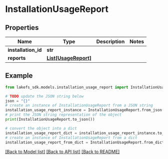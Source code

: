 # InstallationUsageReport


## Properties

Name | Type | Description | Notes
------------ | ------------- | ------------- | -------------
**installation_id** | **str** |  | 
**reports** | [**List[UsageReport]**](UsageReport.md) |  | 

## Example

```python
from lakefs_sdk.models.installation_usage_report import InstallationUsageReport

# TODO update the JSON string below
json = "{}"
# create an instance of InstallationUsageReport from a JSON string
installation_usage_report_instance = InstallationUsageReport.from_json(json)
# print the JSON string representation of the object
print(InstallationUsageReport.to_json())

# convert the object into a dict
installation_usage_report_dict = installation_usage_report_instance.to_dict()
# create an instance of InstallationUsageReport from a dict
installation_usage_report_from_dict = InstallationUsageReport.from_dict(installation_usage_report_dict)
```
[[Back to Model list]](../README.md#documentation-for-models) [[Back to API list]](../README.md#documentation-for-api-endpoints) [[Back to README]](../README.md)


